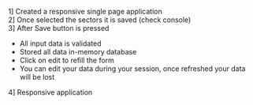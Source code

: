 1] Created a responsive single page application\
2] Once selected the sectors it is saved (check console)\
3] After Save button is pressed

- All input data is validated
- Stored all data in-memory database
- Click on edit to refill the form
- You can edit your data during your session, once refreshed your data will be lost

4] Responsive application
